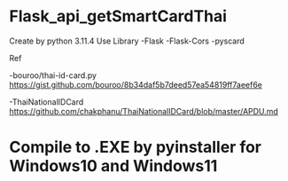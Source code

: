 # Flask_api_getSmartCardThai


Create by python 3.11.4
Use Library
-Flask
-Flask-Cors
-pyscard


Ref


-bouroo/thai-id-card.py
https://gist.github.com/bouroo/8b34daf5b7deed57ea54819ff7aeef6e


-ThaiNationalIDCard
https://github.com/chakphanu/ThaiNationalIDCard/blob/master/APDU.md


# Compile to .EXE by pyinstaller for Windows10 and Windows11
